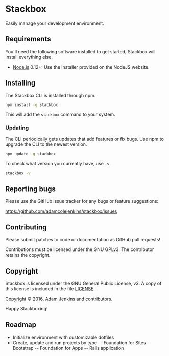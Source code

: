 # Stackbox

Easily manage your development environment.

## Requirements

You'll need the following software installed to get started, Stackbox will install everything else.

  * [Node.js](http://nodejs.org) 0.12+: Use the installer provided on the NodeJS website.

## Installing

The Stackbox CLI is installed through npm.

```bash
npm install -g stackbox
```

This will add the `stackbox` command to your system.

### Updating

The CLI periodically gets updates that add features or fix bugs. Use npm to upgrade the CLI to the newest version.

```bash
npm update -g stackbox
```

To check what version you currently have, use `-v`.

```bash
stackbox -v
```


## Reporting bugs

Please use the GitHub issue tracker for any bugs or feature suggestions:

https://github.com/adamcolejenkins/stackbox/issues


## Contributing

Please submit patches to code or documentation as GitHub pull requests!

Contributions must be licensed under the GNU GPLv3.
The contributor retains the copyright.


## Copyright

Stackbox is licensed under the GNU General Public License, v3. A copy of this license is included in the file [LICENSE](LICENSE).

Copyright &copy; 2016, Adam Jenkins and contributors.

Happy Stackboxing!

## Roadmap
- Initialize environment with customizable dotfiles
- Create, update and run projects by type
-- Foundation for Sites
-- Bootstrap
-- Foundation for Apps
-- Rails application
